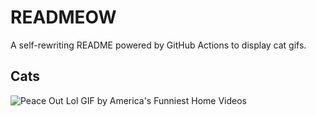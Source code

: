 # READMEOW

A self-rewriting README powered by GitHub Actions to display cat gifs.

## Cats

![Peace Out Lol GIF by America's Funniest Home Videos](https://media2.giphy.com/media/l4KibK3JwaVo0CjDO/200.gif?cid=9acd02dan41aqdagq70o44pm8xxz0o1i14mp7u6i7l02gxjh&ep=v1_gifs_search&rid=200.gif&ct=g)
